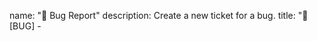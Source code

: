 name: "🐛 Bug Report"
description: Create a new ticket for a bug.
title: "🐛 [BUG] - <title>"
labels: [
"bug"
]
body:
- type: textarea
  id: description
  attributes:
  label: "Description"
  description: Please enter an explicit description of your issue
  placeholder: Short and explicit description of your incident...
  validations:
  required: true
- type: input
  id: reprod-url
  attributes:
  label: "Reproduction URL"
  description: Please enter your GitHub URL to provide a reproduction of the issue
  placeholder: ex. https://github.com/USERNAME/REPO-NAME
  validations:
  required: true
- type: textarea
  id: reprod
  attributes:
  label: "Reproduction steps"
  description: Please enter an explicit description of your issue
  value: |
  1. Go to '...'
  2. Click on '....'
  3. Scroll down to '....'
  4. See error
  render: bash
  validations:
  required: true
- type: textarea
  id: screenshot
  attributes:
  label: "Screenshots"
  description: If applicable, add screenshots to help explain your problem.
  value: |
  ![DESCRIPTION](LINK.png)
  render: bash
  validations:
  required: false
- type: textarea
  id: logs
  attributes:
  label: "Logs"
  description: Please copy and paste any relevant log output. This will be automatically formatted into code, so no need for backticks.
  render: bash
  validations:
  required: false
- type: dropdown
  id: browsers
  attributes:
  label: "Browsers"
  description: What browsers are you seeing the problem on ?
  multiple: true
  options:
  - Firefox
  - Chrome
  - Safari
  - Microsoft Edge
  - Opera
  validations:
  required: false
- type: dropdown
  id: os
  attributes:
  label: "OS"
  description: What is the impacted environment ?
  multiple: true
  options:
  - Windows
  - Linux
  - Mac
  validations:
  required: false
